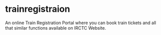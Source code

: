 # trainregistraion
An online Train Registration Portal where you can book train tickets and all that similar functions available on IRCTC Website.

